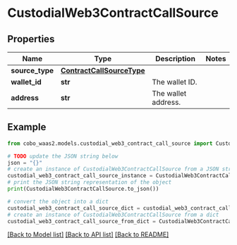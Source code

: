 # CustodialWeb3ContractCallSource


## Properties

Name | Type | Description | Notes
------------ | ------------- | ------------- | -------------
**source_type** | [**ContractCallSourceType**](ContractCallSourceType.md) |  | 
**wallet_id** | **str** | The wallet ID. | 
**address** | **str** | The wallet address. | 

## Example

```python
from cobo_waas2.models.custodial_web3_contract_call_source import CustodialWeb3ContractCallSource

# TODO update the JSON string below
json = "{}"
# create an instance of CustodialWeb3ContractCallSource from a JSON string
custodial_web3_contract_call_source_instance = CustodialWeb3ContractCallSource.from_json(json)
# print the JSON string representation of the object
print(CustodialWeb3ContractCallSource.to_json())

# convert the object into a dict
custodial_web3_contract_call_source_dict = custodial_web3_contract_call_source_instance.to_dict()
# create an instance of CustodialWeb3ContractCallSource from a dict
custodial_web3_contract_call_source_from_dict = CustodialWeb3ContractCallSource.from_dict(custodial_web3_contract_call_source_dict)
```
[[Back to Model list]](../README.md#documentation-for-models) [[Back to API list]](../README.md#documentation-for-api-endpoints) [[Back to README]](../README.md)


